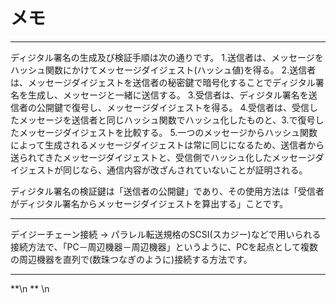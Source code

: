 # メモ


---

ディジタル署名の生成及び検証手順は次の通りです。
1.送信者は、メッセージをハッシュ関数にかけてメッセージダイジェスト(ハッシュ値)を得る。
2.送信者は、メッセージダイジェストを送信者の秘密鍵で暗号化することでディジタル署名を生成し、メッセージと一緒に送信する。
3.受信者は、ディジタル署名を送信者の公開鍵で復号し、メッセージダイジェストを得る。
4.受信者は、受信したメッセージを送信者と同じハッシュ関数でハッシュ化したものと、3.で復号したメッセージダイジェストを比較する。
5.一つのメッセージからハッシュ関数によって生成されるメッセージダイジェストは常に同じになるため、送信者から送られてきたメッセージダイジェストと、受信側でハッシュ化したメッセージダイジェストが同じなら、通信内容が改ざんされていないことが証明される。

ディジタル署名の検証鍵は「送信者の公開鍵」であり、その使用方法は「受信者がディジタル署名からメッセージダイジェストを算出する」ことです。

---

デイジーチェーン接続
→
パラレル転送規格のSCSI(スカジー)などで用いられる接続方法で、「PC－周辺機器－周辺機器」というように、PCを起点として複数の周辺機器を直列で(数珠つなぎのように)接続する方法です。


---


\*\*\n
**  \n